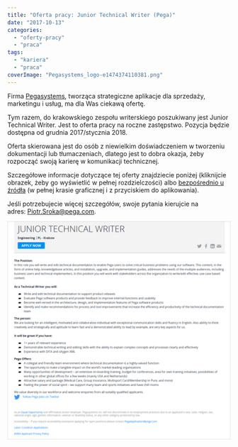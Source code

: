 ```yaml
---
title: "Oferta pracy: Junior Technical Writer (Pega)"
date: "2017-10-13"
categories: 
  - "oferty-pracy"
  - "praca"
tags: 
  - "kariera"
  - "praca"
coverImage: "Pegasystems_logo-e1474374110381.png"
---
```


Firma [Pegasystems](https://www.pega.com/), tworząca strategiczne aplikacje dla sprzedaży, marketingu i usług, ma dla Was ciekawą ofertę.

Tym razem, do krakowskiego zespołu writerskiego poszukiwany jest Junior Technical Writer. Jest to oferta pracy na roczne zastępstwo. Pozycja będzie dostępna od grudnia 2017/stycznia 2018.

Oferta skierowana jest do osób z niewielkim doświadczeniem w tworzeniu dokumentacji lub tłumaczeniach, dlatego jest to dobra okazja, żeby rozpocząć swoją karierę w komunikacji technicznej.

Szczegółowe informacje dotyczące tej oferty znajdziecie poniżej (kliknijcie obrazek, żeby go wyświetlić w pełnej rozdzielczości) albo [bezpośrednio u źródła](https://www.pega.com/about/careers/engineering/junior-technical-writer) (w pełnej krasie graficznej i z przyciskiem do aplikowania).

Jeśli potrzebujecie więcej szczegółów, swoje pytania kierujcie na adres: [Piotr.Sroka@pega.com](mailto:Piotr.Sroka@pega.com).

[![](images/pega-junior-tech-writer.png)](http://techwriter.pl/wp-content/uploads/2017/10/pega-junior-tech-writer.png)
